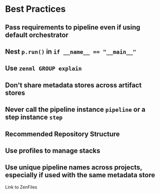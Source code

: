 # Best Practices


## Pass requirements to pipeline even if using default orchestrator
## Nest `p.run()` in `if __name__ == "__main__"`
## Use `zenml GROUP explain`
## Don't share metadata stores across artifact stores
## Never call the pipeline instance `pipeline` or a step instance `step`
## Recommended Repository Structure
## Use profiles to manage stacks
## Use unique pipeline names across projects, especially if used with the same metadata store

Link to ZenFiles